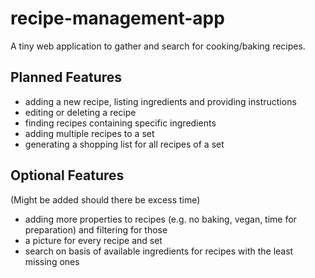 # recipe-management-app

A tiny web application to gather and search for cooking/baking recipes.

## Planned Features
+ adding a new recipe, listing ingredients and providing instructions
+ editing or deleting a recipe
+ finding recipes containing specific ingredients
+ adding multiple recipes to a set
+ generating a shopping list for all recipes of a set

## Optional Features
(Might be added should there be excess time)
+ adding more properties to recipes (e.g. no baking, vegan, time for preparation) and filtering for those
+ a picture for every recipe and set
+ search on basis of available ingredients for recipes with the least missing ones